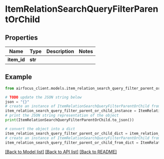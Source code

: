 # ItemRelationSearchQueryFilterParentOrChild


## Properties

Name | Type | Description | Notes
------------ | ------------- | ------------- | -------------
**item_id** | **str** |  | 

## Example

```python
from airfocus_client.models.item_relation_search_query_filter_parent_or_child import ItemRelationSearchQueryFilterParentOrChild

# TODO update the JSON string below
json = "{}"
# create an instance of ItemRelationSearchQueryFilterParentOrChild from a JSON string
item_relation_search_query_filter_parent_or_child_instance = ItemRelationSearchQueryFilterParentOrChild.from_json(json)
# print the JSON string representation of the object
print(ItemRelationSearchQueryFilterParentOrChild.to_json())

# convert the object into a dict
item_relation_search_query_filter_parent_or_child_dict = item_relation_search_query_filter_parent_or_child_instance.to_dict()
# create an instance of ItemRelationSearchQueryFilterParentOrChild from a dict
item_relation_search_query_filter_parent_or_child_from_dict = ItemRelationSearchQueryFilterParentOrChild.from_dict(item_relation_search_query_filter_parent_or_child_dict)
```
[[Back to Model list]](../README.md#documentation-for-models) [[Back to API list]](../README.md#documentation-for-api-endpoints) [[Back to README]](../README.md)


